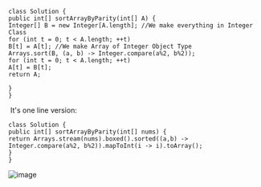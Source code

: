 ```
class Solution {
public int[] sortArrayByParity(int[] A) {
Integer[] B = new Integer[A.length]; //We make everything in Integer Class
for (int t = 0; t < A.length; ++t)
B[t] = A[t]; //We make Array of Integer Object Type
Arrays.sort(B, (a, b) -> Integer.compare(a%2, b%2));
for (int t = 0; t < A.length; ++t)
A[t] = B[t];
return A;
​
}
}
```
​
It's one line version:
​
```
class Solution {
public int[] sortArrayByParity(int[] nums) {
return Arrays.stream(nums).boxed().sorted((a,b) -> Integer.compare(a%2, b%2)).mapToInt(i -> i).toArray();
}
}
```
![image](https://assets.leetcode.com/users/images/b91ab99c-38d4-4d86-b3a4-5232b59b581d_1651470908.4267628.jpeg)
​